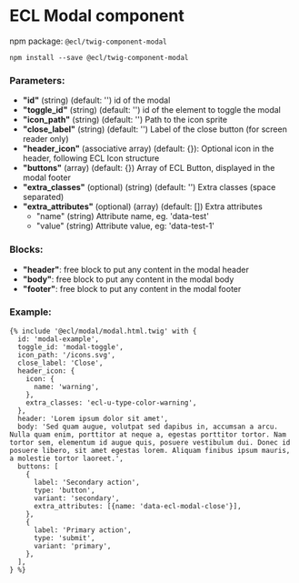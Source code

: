 # ECL Modal component

npm package: `@ecl/twig-component-modal`

```shell
npm install --save @ecl/twig-component-modal
```

### Parameters:

- **"id"** (string) (default: '') id of the modal
- **"toggle_id"** (string) (default: '') id of the element to toggle the modal
- **"icon_path"** (string) (default: '') Path to the icon sprite
- **"close_label"** (string) (default: '') Label of the close button (for screen reader only)
- **"header_icon"** (associative array) (default: {}): Optional icon in the header, following ECL Icon structure
- **"buttons"** (array) (default: {}) Array of ECL Button, displayed in the modal footer
- **"extra_classes"** (optional) (string) (default: '') Extra classes (space separated)
- **"extra_attributes"** (optional) (array) (default: []) Extra attributes
  - "name" (string) Attribute name, eg. 'data-test'
  - "value" (string) Attribute value, eg: 'data-test-1'

### Blocks:

- **"header"**: free block to put any content in the modal header
- **"body"**: free block to put any content in the modal body
- **"footer"**: free block to put any content in the modal footer

### Example:

<!-- prettier-ignore -->
```twig
{% include '@ecl/modal/modal.html.twig' with { 
  id: 'modal-example',
  toggle_id: 'modal-toggle',
  icon_path: '/icons.svg',
  close_label: 'Close',
  header_icon: {
    icon: {
      name: 'warning',
    },
    extra_classes: 'ecl-u-type-color-warning',
  },
  header: 'Lorem ipsum dolor sit amet',
  body: 'Sed quam augue, volutpat sed dapibus in, accumsan a arcu. Nulla quam enim, porttitor at neque a, egestas porttitor tortor. Nam tortor sem, elementum id augue quis, posuere vestibulum dui. Donec id posuere libero, sit amet egestas lorem. Aliquam finibus ipsum mauris, a molestie tortor laoreet.',
  buttons: [
    {
      label: 'Secondary action',
      type: 'button',
      variant: 'secondary',
      extra_attributes: [{name: 'data-ecl-modal-close'}],
    },
    {
      label: 'Primary action',
      type: 'submit',
      variant: 'primary',
    },
  ],
} %}
```
